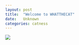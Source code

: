 ```yaml
---
layout: post
title:  "Welcome to WHATTHECAT"
date:   Unknown
categories: catness
---
```


<html> 
<head>
<title>Cat of the Day</title>
</head>

<body> <img src="https://www.royalcanin.com/~/media/Royal-Canin/Product-Categories/cat-adult-landing-hero.ashx"/>
</body>
</html>


